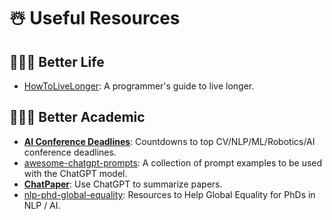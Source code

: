# ☃️ Useful Resources

## 🤹🏻‍♀️ Better Life

* [HowToLiveLonger](https://github.com/geekan/HowToLiveLonger): A programmer's guide to live longer.

## 👩🏻‍💻 Better Academic
* [**AI Conference Deadlines**](https://aideadlin.es/?sub=CV,ML): Countdowns to top CV/NLP/ML/Robotics/AI conference deadlines.
* [awesome-chatgpt-prompts](https://github.com/f/awesome-chatgpt-prompts): A collection of prompt examples to be used with the ChatGPT model.
* [**ChatPaper**](https://github.com/kaixindelele/ChatPaper): Use ChatGPT to summarize papers.
* [nlp-phd-global-equality](https://github.com/zhijing-jin/nlp-phd-global-equality): Resources to Help Global Equality for PhDs in NLP / AI.

